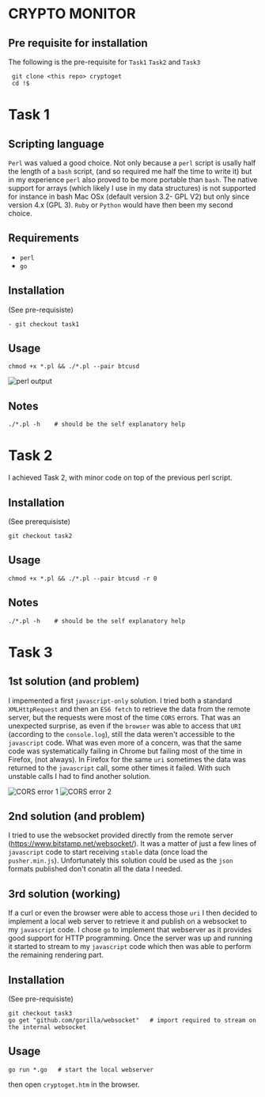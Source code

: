 CRYPTO MONITOR
====

Pre requisite for installation
------------

The following is the pre-requisite for `Task1` `Task2` and `Task3`
```shell
 git clone <this repo> cryptoget
 cd !$  
 ```

# Task 1

## Scripting language

`Perl` was valued a good choice. Not only because a `perl` script is usally half the length of a `bash` script, (and so required me half the time to write it) but in my experience `perl` also proved to be more portable than `bash`. The native support for arrays (which likely I use in my data structures) is not supported for instance in bash Mac OSx (default version 3.2- GPL V2) but only since version 4.x (GPL 3).
`Ruby` or `Python` would have then been my second choice.

## Requirements 

- `perl` 
- `go`

## Installation 

(See pre-requisiste)

```shell
- git checkout task1
 ```

## Usage 

```shell
chmod +x *.pl && ./*.pl --pair btcusd
 ```

![perl output](https://github.com/sbasile-ch/cryptoget/blob/master/doc/images/perl.png "perl output")

## Notes 

```shell
./*.pl -h    # should be the self explanatory help   
 ```

# Task 2


I achieved Task 2, with minor code on top of the previous perl script.


## Installation 
(See prerequisiste)

```shell
git checkout task2
 ```

## Usage 

```shell
chmod +x *.pl && ./*.pl --pair btcusd -r 0 
 ```

## Notes 

```shell
./*.pl -h    # should be the self explanatory help   
 ```


# Task 3

## 1st solution (and problem)

I impemented a first `javascript-only` solution. I tried both a standard `XMLHttpRequest` and then an `ES6 fetch`
to retrieve the data from the remote server, but the requests were most of the time `CORS` errors. That was an unexpected surprise, as even if the `browser` was able to access that `URI` (according to the `console.log`), still the data weren't accessible to the `javascript` code. What was even more of a concern, was that the same code was systematically failing in Chrome but failing most of the time in Firefox, (not always). In Firefox for the same `uri` sometimes the data was returned to the `javascript` call, some other times it failed. 
With such unstable calls I had to find another solution.

![CORS error 1](https://github.com/sbasile-ch/cryptoget/blob/master/doc/images/CORS.error.1.png "CORS error 1")
![CORS error 2](https://github.com/sbasile-ch/cryptoget/blob/master/doc/images/CORS.error.2.png "CORS error 2")


## 2nd solution (and problem)
I tried to use the websocket provided directly from the remote server (https://www.bitstamp.net/websocket/). It was a matter of just a few lines of `javascript` code to start receiving `stable` data (once load the `pusher.min.js`). Unfortunately this solution could be used as the `json` formats published don't conatin all the data I needed. 

## 3rd solution (working)
If a curl or even the browser were able to access those `uri` I then decided to implement a local web server to retrieve it and publish on a websocket to my `javascript` code. I chose `go` to implement that webserver as it provides good support for HTTP programming.
Once the server was up and running it started to stream to my `javascript` code which then was able to perform the remaining rendering part.

## Installation 
(See pre-requisiste)

```shell
git checkout task3
go get "github.com/gorilla/websocket"   # import required to stream on the internal websocket
```
## Usage 

```shell
go run *.go   # start the local webserver
 ```
 then open `cryptoget.htm` in the browser.

